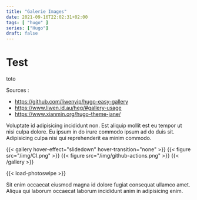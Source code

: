 ```yaml
---
title: "Galerie Images"
date: 2021-09-16T22:02:31+02:00
tags: [ "hugo" ]
series: ["Hugo"]
draft: false
---
```




# Test
toto

Sources :
- https://github.com/liwenyip/hugo-easy-gallery
- https://www.liwen.id.au/heg/#gallery-usage
- https://www.xianmin.org/hugo-theme-jane/


<!-- {{< figure src="/img/CI.png" title="figure image with title" caption="figure image with caption figure image with caption figure image with caption figure image with caption figure image with caption" >}} -->

Voluptate id adipisicing incididunt non. Est aliquip mollit est eu tempor ut nisi culpa dolore. Eu ipsum in do irure commodo ipsum ad do duis sit. Adipisicing culpa nisi qui reprehenderit ea minim commodo. 
	
{{< gallery hover-effect="slidedown" hover-transition="none" >}}
  {{< figure src="/img/CI.png" >}}
  {{< figure src="/img/github-actions.png" >}}
{{< /gallery >}}

<!-- {{< gallery hover-effect="grow" >}}
  {{< figure src="/img/CI.png" >}}
  {{< figure src="/img/github-actions.png" >}}
{{< /gallery >}}

{{< gallery hover-effect="shrink" >}}
  {{< figure src="/img/CI.png" >}}
  {{< figure src="/img/github-actions.png" >}}
{{< /gallery >}}

{{< gallery hover-effect="slideup" >}}
  {{< figure src="/img/CI.png" >}}
  {{< figure src="/img/github-actions.png" >}}
{{< /gallery >}}

{{< gallery hover-effect="slidedown" >}}
  {{< figure src="/img/CI.png" >}}
  {{< figure src="/img/github-actions.png" >}}
{{< /gallery >}} -->


{{< load-photoswipe >}}

Sit enim occaecat eiusmod magna id dolore fugiat consequat ullamco amet. Aliqua qui laborum occaecat laborum incididunt anim in adipisicing enim.

